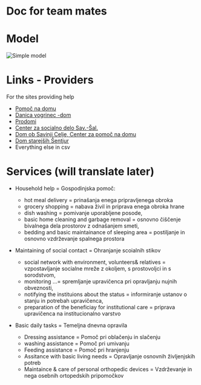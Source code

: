 # Doc for team mates

# Model 
![Simple model](images/model_app.png)

# Links - Providers
For the sites providing help
* [Pomoč na domu](https://pomocnadomu.eu/)
* [Danica vogrinec -dom](https://www.danica-vogrinec.si/pomoc-na-domu)
* [Prodomi](https://www.prodomi.si/dnevno-varstvo/)
* [Center za socialno delo Sav.-Šal.](https://www.csd-slovenije.si/csd-savinjsko-saleska/enota-mozirje/programi/)
* [Dom ob Savinji Celje, Center za pomoč na domu](http://www.domobsavinji.si/)
* [Dom starejših Šentjur]()
* Everything else in csv

# Services (will translate later)
* Household help = Gospodinjska pomoč:
	* hot meal delivery = prinašanja enega pripravljenega obroka
	* grocery shopping = nabava živil in priprava enega obroka hrane
	* dish washing = pomivanje uporabljene posode, 
	* basic home cleaning and garbage removal = osnovno čiščenje bivalnega dela prostorov z odnašanjem smeti, 
	* bedding and basic maintainance of sleeping area = postiljanje in osnovno vzdrževanje spalnega prostora
	
* Maintaining of social contact = Ohranjanje scoialnih stikov
	* social network with environment, volunteers& relatives = vzpostavljanje socialne mreže z okoljem, s prostovoljci in s sorodstvom, 
	* monitoring ...= spremljanje upravičenca pri opravljanju nujnih obveznosti, 
	* notifying the instituions about the status = informiranje ustanov o stanju in potrebah upravičenca,
	* preparation of the beneficiay for institutional care = priprava upravičenca na institucionalno varstvo 

* Basic daily tasks = Temeljna dnevna opravila
	* Dressing assistance = Pomoč pri oblačenju in slačenju
	* washing assistance = Pomoč pri umivanju
	* Feeding assistance = Pomoč pri hranjenju
	* Assitance with basic living needs = Opravljanje osnovnih življenjskih potreb
	* Maintaince & care of personal orthopedic devices = Vzdrževanje in nega osebnih ortopedskih pripomočkov

	
	